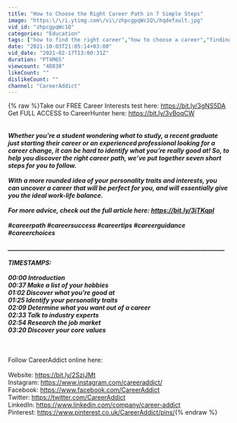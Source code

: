 ```yaml
---
title: "How to Choose the Right Career Path in 7 Simple Steps"
image: "https:\/\/i.ytimg.com\/vi\/zhpcgpqWc1Q\/hqdefault.jpg"
vid_id: "zhpcgpqWc1Q"
categories: "Education"
tags: ["how to find the right career","how to choose a career","finding your dream career"]
date: "2021-10-03T21:05:14+03:00"
vid_date: "2021-02-17T13:00:31Z"
duration: "PT4M6S"
viewcount: "48838"
likeCount: ""
dislikeCount: ""
channel: "CareerAddict"
---
```

{% raw %}Take our FREE Career Interests test here: <a rel="nofollow" target="blank" href="https://bit.ly/3gNS5DA">https://bit.ly/3gNS5DA</a><br />Get FULL ACCESS to CareerHunter here: <a rel="nofollow" target="blank" href="https://bit.ly/3vBoqCW">https://bit.ly/3vBoqCW</a><br />_________________________________________________________________________<br /><br />Whether you’re a student wondering what to study, a recent graduate just starting their career or an experienced professional looking for a career change, it can be hard to identify what you’re really good at! So, to help you discover the right career path, we’ve put together seven short steps for you to follow. <br /><br />With a more rounded idea of your personality traits and interests, you can uncover a career that will be perfect for you, and will essentially give you the ideal work-life balance. <br /><br />For more advice, check out the full article here: <a rel="nofollow" target="blank" href="https://bit.ly/3iTKqpI">https://bit.ly/3iTKqpI</a><br /><br />#careerpath #careersuccess #careertips #careerguidance #careerchoices<br /><br />__________________________________________________________________________<br /><br />TIMESTAMPS:<br /><br />00:00 Introduction<br />00:37 Make a list of your hobbies <br />01:02 Discover what you’re good at <br />01:25 Identify your personality traits <br />02:09 Determine what you want out of a career<br />02:33 Talk to industry experts<br />02:54 Research the job market<br />03:20 Discover your core values<br /><br />_________________________________________________________________________<br /><br />Follow CareerAddict online here:<br /><br />Website: <a rel="nofollow" target="blank" href="https://bit.ly/2SzjJMt">https://bit.ly/2SzjJMt</a><br />Instagram: <a rel="nofollow" target="blank" href="https://www.instagram.com/careeraddict/">https://www.instagram.com/careeraddict/</a><br />Facebook: <a rel="nofollow" target="blank" href="https://www.facebook.com/CareerAddict">https://www.facebook.com/CareerAddict</a><br />Twitter: <a rel="nofollow" target="blank" href="https://twitter.com/CareerAddict">https://twitter.com/CareerAddict</a><br />LinkedIn: <a rel="nofollow" target="blank" href="https://www.linkedin.com/company/career-addict">https://www.linkedin.com/company/career-addict</a><br />Pinterest: <a rel="nofollow" target="blank" href="https://www.pinterest.co.uk/CareerAddict/pins/">https://www.pinterest.co.uk/CareerAddict/pins/</a>{% endraw %}
